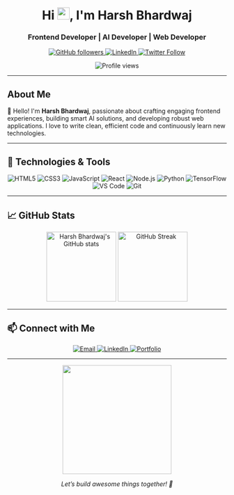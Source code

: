<h1 align="center">Hi <img src="https://github.com/harshsfd/harshsfd/blob/main/icons/hi.gif" width="28px"/>, I'm Harsh Bhardwaj</h1>
<h3 align="center">Frontend Developer | AI Developer | Web Developer</h3>

<p align="center">
  <a href="https://github.com/harshsfd" target="_blank">
    <img src="https://img.shields.io/github/followers/harshsfd?label=Follow&style=social" alt="GitHub followers"/>
  </a>
  <a href="https://linkedin.com/in/harshbhardwaj" target="_blank">
    <img src="https://img.shields.io/badge/LinkedIn-HarshB-blue?style=for-the-badge&logo=linkedin&logoColor=white" alt="LinkedIn"/>
  </a>
  <a href="https://twitter.com/harshbhardwaj" target="_blank">
    <img src="https://img.shields.io/twitter/follow/harshbhardwaj?style=social" alt="Twitter Follow"/>
  </a>
</p>

<p align="center">
  <img src="https://komarev.com/ghpvc/?username=harshbhardwaj&style=flat-square&color=blue" alt="Profile views" />
</p>

---

## About Me

👋 Hello! I'm **Harsh Bhardwaj**, passionate about crafting engaging frontend experiences, building smart AI solutions, and developing robust web applications. I love to write clean, efficient code and continuously learn new technologies.

---

## 🔧 Technologies & Tools

<div align="center">

<img alt="HTML5" src="https://img.shields.io/badge/HTML5-E34F26?style=for-the-badge&logo=html5&logoColor=white" />
<img alt="CSS3" src="https://img.shields.io/badge/CSS3-1572B6?style=for-the-badge&logo=css3&logoColor=white" />
<img alt="JavaScript" src="https://img.shields.io/badge/JavaScript-F7DF1E?style=for-the-badge&logo=javascript&logoColor=black" />
<img alt="React" src="https://img.shields.io/badge/React-20232A?style=for-the-badge&logo=react&logoColor=61DAFB" />
<img alt="Node.js" src="https://img.shields.io/badge/Node.js-339933?style=for-the-badge&logo=node-dot-js&logoColor=white" />
<img alt="Python" src="https://img.shields.io/badge/Python-3776AB?style=for-the-badge&logo=python&logoColor=white" />
<img alt="TensorFlow" src="https://img.shields.io/badge/TensorFlow-FF6F00?style=for-the-badge&logo=tensorflow&logoColor=white" />
<img alt="VS Code" src="https://img.shields.io/badge/VS_Code-007ACC?style=for-the-badge&logo=visual-studio-code&logoColor=white" />
<img alt="Git" src="https://img.shields.io/badge/Git-F05032?style=for-the-badge&logo=git&logoColor=white" />

</div>

---

## 📈 GitHub Stats

<p align="center">
  <img height="160em" src="https://github-readme-stats.vercel.app/api?username=harshbhardwaj&show_icons=true&theme=radical&count_private=true" alt="Harsh Bhardwaj's GitHub stats" />
  <img height="160em" src="https://github-readme-streak-stats.herokuapp.com/?user=harshbhardwaj&theme=radical" alt="GitHub Streak" />
</p>

---

## 📫 Connect with Me

<p align="center">
  <a href="mailto:harshbhardwajsfd@gmail.com">
    <img src="https://img.shields.io/badge/Email-D14836?style=for-the-badge&logo=gmail&logoColor=white" alt="Email" />
  </a>
  <a href="https://linkedin.com/in/harshsfd">
    <img src="https://img.shields.io/badge/LinkedIn-HarshB-blue?style=for-the-badge&logo=linkedin&logoColor=white" alt="LinkedIn" />
  </a>
  <a href="https://harshbhardwaj-portfolio.vercel.app/" target="_blank">
    <img src="https://img.shields.io/badge/Portfolio-000000?style=for-the-badge&logo=AboutMe&logoColor=white" alt="Portfolio" />
  </a>
</p>

---

<div align="center">
  <img src="https://media.giphy.com/media/3o7TKtnuHOHHUjR38Y/giphy.gif" width="250" />
</div>

<p align="center"><em>Let’s build awesome things together! 🚀</em></p>

